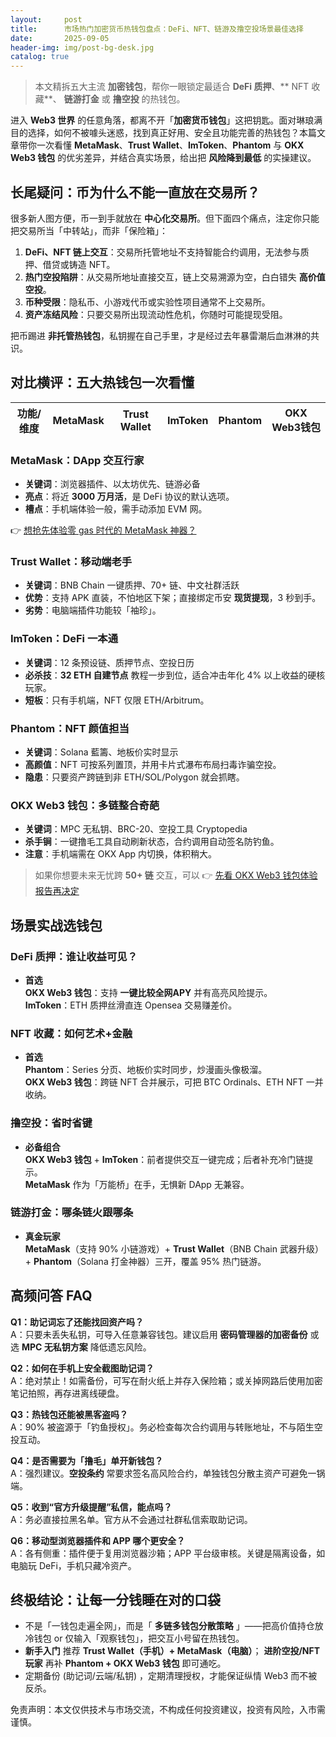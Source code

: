 ```yaml
---
layout:     post
title:      市场热门加密货币热钱包盘点：DeFi、NFT、链游及撸空投场景最佳选择
date:       2025-09-05
header-img: img/post-bg-desk.jpg
catalog: true
---
```


> 本文精拆五大主流 **加密钱包**，帮你一眼锁定最适合 **DeFi 质押**、** NFT 收藏**、 **链游打金** 或 **撸空投** 的热钱包。

进入 **Web3 世界** 的任意角落，都离不开「**加密货币钱包**」这把钥匙。面对琳琅满目的选择，如何不被噱头迷惑，找到真正好用、安全且功能完善的热钱包？本篇文章带你一次看懂 **MetaMask**、**Trust Wallet**、**ImToken**、**Phantom** 与 **OKX Web3 钱包** 的优劣差异，并结合真实场景，给出把 **风险降到最低** 的实操建议。

## 长尾疑问：币为什么不能一直放在交易所？

很多新人图方便，币一到手就放在 **中心化交易所**。但下面四个痛点，注定你只能把交易所当「中转站」，而非「保险箱」：

1. **DeFi、NFT 链上交互**：交易所托管地址不支持智能合约调用，无法参与质押、借贷或铸造 NFT。  
2. **热门空投陷阱**：从交易所地址直接交互，链上交易溯源为空，白白错失 **高价值空投**。  
3. **币种受限**：隐私币、小游戏代币或实验性项目通常不上交易所。  
4. **资产冻结风险**：只要交易所出现流动性危机，你随时可能提现受阻。

把币踢进 **非托管热钱包**，私钥握在自己手里，才是经过去年暴雷潮后血淋淋的共识。

## 对比横评：五大热钱包一次看懂

| 功能/维度 | MetaMask | Trust Wallet | ImToken | Phantom | OKX Web3钱包 |
|-----------|---------|--------------|---------|---------|--------------|

### **MetaMask：DApp 交互行家**

- **关键词**：浏览器插件、以太坊优先、链游必备  
- **亮点**：将近 **3000 万月活**，是 DeFi 协议的默认选项。  
- **槽点**：手机端体验一般，需手动添加 EVM 网。

👉 [想抢先体验零 gas 时代的 MetaMask 神器？](https://okxdog.com/)

### **Trust Wallet：移动端老手**

- **关键词**：BNB Chain 一键质押、70+ 链、中文社群活跃  
- **优势**：支持 APK 直装，不怕地区下架；直接绑定币安 **现货提现**，3 秒到手。  
- **劣势**：电脑端插件功能较「袖珍」。

### **ImToken：DeFi 一本通**

- **关键词**：12 条预设链、质押节点、空投日历  
- **必杀技**：**32 ETH 自建节点** 教程一步到位，适合冲击年化 4% 以上收益的硬核玩家。  
- **短板**：只有手机端，NFT 仅限 ETH/Arbitrum。

### **Phantom：NFT 颜值担当**

- **关键词**：Solana 藍籌、地板价实时显示  
- **高颜值**：NFT 可按系列置顶，并用卡片式瀑布布局扫毒诈骗空投。  
- **隐患**：只要资产跨链到非 ETH/SOL/Polygon 就会抓瞎。

### **OKX Web3 钱包：多链整合奇葩**

- **关键词**：MPC 无私钥、BRC-20、空投工具 Cryptopedia  
- **杀手锏**：一键撸毛工具自动刷新状态，合约调用自动签名防钓鱼。  
- **注意**：手机端需在 OKX App 内切换，体积稍大。

> 如果你想要未来无忧跨 **50+ 链** 交互，可以 👉 [先看 OKX Web3 钱包体验报告再决定](https://okxdog.com/)

## 场景实战选钱包

### DeFi 质押：谁让收益可见？
- **首选**  
  **OKX Web3 钱包**：支持 **一键比较全网APY** 并有高亮风险提示。  
  **ImToken**：ETH 质押丝滑直连 Opensea 交易赚差价。

### NFT 收藏：如何艺术+金融
- **首选**  
  **Phantom**：Series 分页、地板价实时同步，炒漫画头像极溜。  
  **OKX Web3 钱包**：跨链 NFT 合并展示，可把 BTC Ordinals、ETH NFT 一并收纳。

### 撸空投：省时省键
- **必备组合**  
  **OKX Web3 钱包** + **ImToken**：前者提供交互一键完成；后者补充冷门链提示。  
  **MetaMask** 作为「万能桥」在手，无惧新 DApp 无兼容。

### 链游打金：哪条链火跟哪条
- **真金玩家**  
  **MetaMask**（支持 90% 小链游戏）+ **Trust Wallet**（BNB Chain 武器升级）+ **Phantom**（Solana 打金神器）三开，覆盖 95% 热门链游。

## 高频问答 FAQ

**Q1：助记词忘了还能找回资产吗？**  
A：只要未丢失私钥，可导入任意兼容钱包。建议启用 **密码管理器的加密备份** 或选 **MPC 无私钥方案** 降低遗忘风险。

**Q2：如何在手机上安全截图助记词？**  
A：绝对禁止！如需备份，可写在耐火纸上并存入保险箱；或关掉网路后使用加密笔记拍照，再存进离线硬盘。

**Q3：热钱包还能被黑客盗吗？**  
A：90% 被盗源于「钓鱼授权」。务必检查每次合约调用与转账地址，不与陌生空投互动。

**Q4：是否需要为「撸毛」单开新钱包？**  
A：强烈建议。**空投条约** 常要求签名高风险合约，单独钱包分散主资产可避免一锅端。

**Q5：收到“官方升级提醒”私信，能点吗？**  
A：务必直接拉黑名单。官方从不会通过社群私信索取助记词。

**Q6：移动型浏览器插件和 APP 哪个更安全？**  
A：各有侧重：插件便于复用浏览器沙箱；APP 平台级审核。关键是隔离设备，如电脑玩 DeFi，手机只藏冷资产。

## 终极结论：让每一分钱睡在对的口袋

- 不是「一钱包走遍全网」，而是「 **多链多钱包分散策略** 」——把高价值持仓放冷钱包 or 仅输入「观察钱包」，把交互小号留在热钱包。  
- **新手入门** 推荐 **Trust Wallet（手机）+ MetaMask（电脑）**； **进阶空投/NFT 玩家** 再补 **Phantom + OKX Web3 钱包** 即可通吃。  
- 定期备份 (助记词/云端/私钥) ，定期清理授权，才能保证纵情 Web3 而不被反杀。

免责声明：本文仅供技术与市场交流，不构成任何投资建议，投资有风险，入市需谨慎。